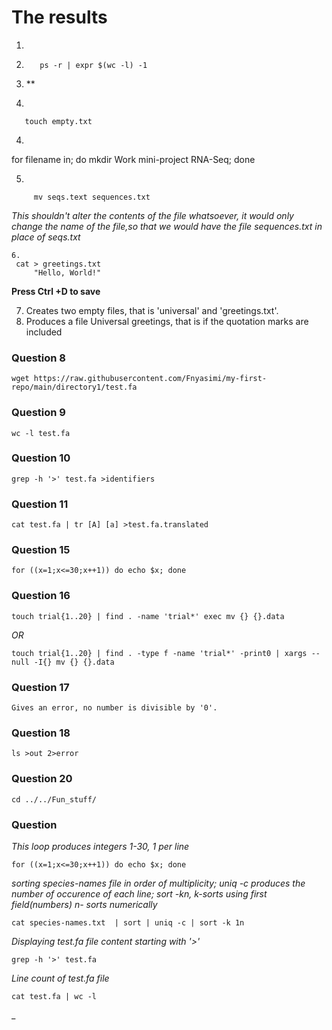 # The results
1.    
2.      
          ps -r | expr $(wc -l) -1

         
           
           
           
2. **
   
 3. 
   
    
       touch empty.txt
     
   
   
 4. 
  
  
  for filename in; do mkdir Work mini-project RNA-Seq; done 
  
  
  
  5. 
     
     
         mv seqs.text sequences.txt 
         
         
  _This shouldn't alter the contents of the file whatsoever, it would only change the name of the file,so that we would have the file *sequences.txt* in place of *seqs.txt*_    
    
    
    6. 
     cat > greetings.txt
         "Hello, World!" 
         
         
  **Press Ctrl +D to save**
      
   7. Creates two empty files, that is 'universal' and 'greetings.txt'.    
   8. Produces a file Universal greetings, that  is if the quotation marks are included  

### Question 8

   ```
  wget https://raw.githubusercontent.com/Fnyasimi/my-first-repo/main/directory1/test.fa
  ```
    
     
### Question 9
  
  ```
  wc -l test.fa
  ```
  
### Question 10

   ```
   grep -h '>' test.fa >identifiers 
   ```
   
### Question 11
```  
cat test.fa | tr [A] [a] >test.fa.translated
```
 
  
 ### Question 15 
 ```
 for ((x=1;x<=30;x++1)) do echo $x; done 
 ```
        
### Question 16
``` 
touch trial{1..20} | find . -name 'trial*' exec mv {} {}.data
```
     
*OR*
  ```
  touch trial{1..20} | find . -type f -name 'trial*' -print0 | xargs --null -I{} mv {} {}.data
  ```
       
         
 ### Question 17     
    Gives an error, no number is divisible by '0'.

### Question 18
```
ls >out 2>error
```

### Question 20 
```
cd ../../Fun_stuff/
```
     
### Question 
_This loop produces integers 1-30, 1 per line_    
```
for ((x=1;x<=30;x++1)) do echo $x; done 
```

_sorting species-names file in order of multiplicity; uniq -c produces the number of occurence of each line; sort -kn, k-sorts using first field(numbers) n- sorts numerically_

 ```
cat species-names.txt  | sort | uniq -c | sort -k 1n
```

_Displaying test.fa file content starting with '>'_

  ``` 
  grep -h '>' test.fa
   ```
   
_Line count of test.fa file_
```
cat test.fa | wc -l
```
_
